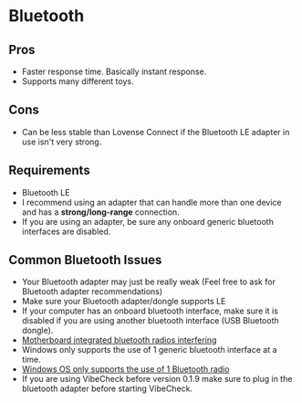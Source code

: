 # Bluetooth

## Pros

- Faster response time. Basically instant response.
- Supports many different toys.

## Cons

- Can be less stable than Lovense Connect if the Bluetooth LE adapter in use isn't very strong.

## Requirements

- Bluetooth LE
- I recommend using an adapter that can handle more than one device and has a **strong/long-range** connection.
- If you are using an adapter, be sure any onboard generic bluetooth interfaces are disabled.

## Common Bluetooth Issues

- Your Bluetooth adapter may just be really weak (Feel free to ask for Bluetooth adapter recommendations)
- Make sure your Bluetooth adapter/dongle supports LE
- If your computer has an onboard bluetooth interface, make sure it is disabled if you are using another bluetooth interface (USB Bluetooth dongle).
- [Motherboard integrated bluetooth radios interfering](https://kb.plugable.com/bluetooth-adapter/your-computer-has-had-a-different-bluetooth-adapter-previously-or-has-a-built-in-adapter)
- Windows only supports the use of 1 generic bluetooth interface at a time.
- [Windows OS only supports the use of 1 Bluetooth radio](https://docs.microsoft.com/en-us/windows-hardware/drivers/bluetooth/bluetooth-faq#how-many-bluetooth-radios-can-windows-support)
- If you are using VibeCheck before version 0.1.9 make sure to plug in the bluetooth adapter before starting VibeCheck.
